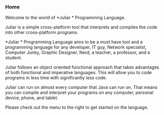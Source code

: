 ### Home


Welcome to the world of \*Juliar \* Programming Language.


Juliar is a simple cross-platform tool that interprets and compiles the code into other cross-platform programs.

\*Juliar \* Programming Language aims to be a must have tool and a programming language for any developer, IT guy, Network specialist, Computer Junky, Graphic Designer, Nerd, a teacher, a professor, and a student.

Juliar follows an object oriented functional approach that takes advantages of both functional and imperative languages. This will allow you to code programs in less time with significantly less code.

Juliar can run on almost every computer that Java can run on. That means you can compile and interpret your programs on any computer, personal device, phone, and tablet.

Please check out the menu to the right to get started on the language.